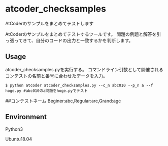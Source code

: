 # atcoder_checksamples
AtCoderのサンプルをまとめてテストします

AtCoderのサンプルをまとめてテストするツールです。
問題の例題と解答を引っ張ってきて、自分のコードの出力と一致するかを判断します。

## Usage
atcoder_checksamples.pyを実行する。
コマンドライン引数として開催されるコンテストの名前と番号に合わせたデータを入力。


```
$ python atcoder atcoder_checksamples.py --c_n abc010 --p_n a --f hoge.py #abc010のa問題をhoge.pyでテスト
```
##コンテストネーム
Beginer:abc,Regular:arc,Grand:agc

## Environment
Python3

Ubuntu18.04
